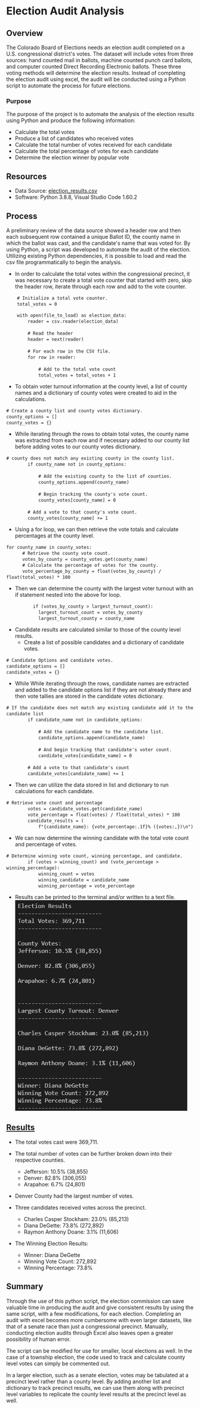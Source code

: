 # Election Audit Analysis

## Overview
The Colorado Board of Elections needs an election audit completed on a U.S. congressional district's votes.  The dataset will include votes from three sources: hand counted mail in ballots, machine counted punch card ballots, and computer counted Direct Recording Electronic ballots.  These three voting methods will determine the election results.  Instead of completing the election audit using excel, the audit will be conducted using a Python script to automate the process for future elections.

### Purpose
The purpose of the project is to automate the analysis of the election results using Python and produce the following information:

- Calculate the total votes
- Produce a list of candidates who received votes
- Calculate the total number of votes received for each candidate
- Calculate the total percentage of votes for each candidate
- Determine the election winner by popular vote

## Resources

- Data Source: [election_results.csv](Resources/election_results.csv)
- Software: Python 3.8.8, Visual Studio Code 1.60.2

## Process
A preliminary review of the data source showed a header row and then each subsequent row contained a unique Ballot ID, the county name in which the ballot was cast, and the candidate's name that was voted for. By using Python, a script was developed to automate the audit of the election.  Utilizing existing Python dependencies, it is possible to load and read the csv file programmatically to begin the analysis.

- In order to calculate the total votes within the congressional precinct, it was necessary to create a total vote counter that started with zero, skip the header row, iterate through each row and add to the vote counter.
```
    # Initialize a total vote counter.
    total_votes = 0
```
```
    with open(file_to_load) as election_data:
        reader = csv.reader(election_data)

        # Read the header
        header = next(reader)

        # For each row in the CSV file.
        for row in reader:

            # Add to the total vote count
            total_votes = total_votes + 1
```
- To obtain voter turnout information at the county level, a list of county names and a dictionary of county votes were created to aid in the calculations.
```
# Create a county list and county votes dictionary.
county_options = []
county_votes = {}
```
  - While iterating through the rows to obtain total votes, the county name was extracted from each row and if necessary added to our county list before adding votes to our county votes dictionary.
```
# county does not match any existing county in the county list.
        if county_name not in county_options:
            
            # Add the existing county to the list of counties.
            county_options.append(county_name)

            # Begin tracking the county's vote count.
            county_votes[county_name] = 0

        # Add a vote to that county's vote count.
        county_votes[county_name] += 1
```
  - Using a for loop, we can then retrieve the vote totals and calculate percentages at the county level.
  ```
  for county_name in county_votes:
        # Retrieve the county vote count.
        votes_by_county = county_votes.get(county_name)
        # Calculate the percentage of votes for the county.
        vote_percentage_by_county = float(votes_by_county) / float(total_votes) * 100
   ```

- Then we can determine the county with the largest voter turnout with an if statement nested into the above for loop.
```
          if (votes_by_county > largest_turnout_count):
            largest_turnout_count = votes_by_county
            largest_turnout_county = county_name
```

- Candidate results are calculated similar to those of the county level results.
  - Create a list of possible candidates and a dictionary of candidate votes.
```
# Candidate Options and candidate votes.
candidate_options = []
candidate_votes = {}
```
  - While While iterating through the rows, candidate names are extracted and added to the candidate options list if they are not already there and then vote tallies are stored in the candidate votes dictionary.
```
# If the candidate does not match any existing candidate add it to the candidate list
        if candidate_name not in candidate_options:

            # Add the candidate name to the candidate list.
            candidate_options.append(candidate_name)

            # And begin tracking that candidate's voter count.
            candidate_votes[candidate_name] = 0

        # Add a vote to that candidate's count
        candidate_votes[candidate_name] += 1
```
- Then we can utilize the data stored in list and dictionary to run calculations for each candidate.
```
# Retrieve vote count and percentage
        votes = candidate_votes.get(candidate_name)
        vote_percentage = float(votes) / float(total_votes) * 100
        candidate_results = (
            f"{candidate_name}: {vote_percentage:.1f}% ({votes:,})\n")
```

- We can now determine the winning candidate with the total vote count and percentage of votes.
``` 
# Determine winning vote count, winning percentage, and candidate.
        if (votes > winning_count) and (vote_percentage > winning_percentage):
            winning_count = votes
            winning_candidate = candidate_name
            winning_percentage = vote_percentage
```

- Results can be printed to the terminal and/or written to a text file.
![Terminal_print](Resources/Terminal_print.png)


## [Results](analysis/election_analysis.txt)

- The total votes cast were 369,711.  

- The total number of votes can be further broken down into their respective counties.
  - Jefferson: 10.5% (38,855)
  - Denver: 82.8% (306,055)
  - Arapahoe: 6.7% (24,801)

- Denver County had the largest number of votes.

- Three candidates received votes across the precinct.
  - Charles Casper Stockham: 23.0% (85,213)
  - Diana DeGette: 73.8% (272,892)
  - Raymon Anthony Doane: 3.1% (11,606)

- The Winning Election Results:
  - Winner: Diana DeGette
  - Winning Vote Count: 272,892
  - Winning Percentage: 73.8%

## Summary

Through the use of this python script, the election commission can save valuable time in producing the audit and give consistent results by using the same script, with a few modifications, for each election.  Completing an audit with excel becomes more cumbersome with even larger datasets, like that of a senate race than just a congressional precinct. Manually, conducting election audits through Excel also leaves open a greater possibility of human error.

The script can be modified for use for smaller, local elections as well.  In the case of a township election, the code used to track and calculate county level votes can simply be commented out.

In a larger election, such as a senate election, votes may be tabulated at a precinct level rather than a county level.  By adding another list and dictionary to track precinct results, we can use them along with precinct level variables to replicate the county level results at the precinct level as well.  
